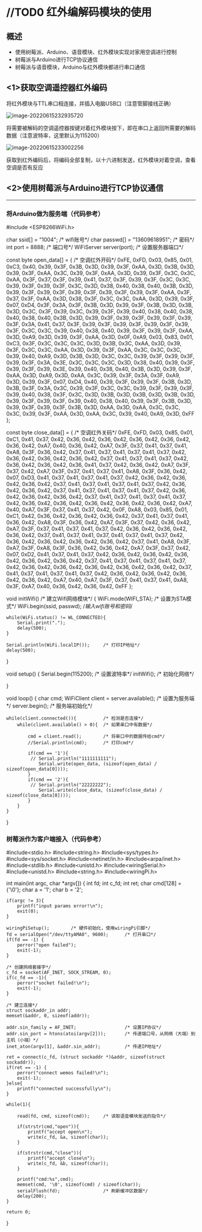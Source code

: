 # //TOD0 红外编解码模块的使用

## 概述

- 使用树莓派、Arduino、语音模块、红外模块实现对家用空调进行控制
- 树莓派与Arduino进行TCP协议通信
- 树莓派与语音模块，Arduino与红外模块都进行串口通信

## <1>获取空调遥控器红外编码

将红外模块与TTL串口相连接，并插入电脑USB口（注意管脚接线正确）

![image-20220615232935720](红外编解码.assets/image-20220615232935720.png)

将需要被解码的空调遥控器按键对着红外模块按下，即在串口上返回所需要的解码数据（注意波特率，这里默认为115200）

![image-20220615233002256](红外编解码.assets/image-20220615233002256.png)

获取到红外编码后，将编码全部复制，以十六进制发送，红外模块对着空调，查看空调是否有反应

## <2>使用树莓派与Arduino进行TCP协议通信

-----

### 将Arduino做为服务端（代码参考）

#include <ESP8266WiFi.h>

char ssid[] = "1004";               /* wifi账号*/
char passwd[] = "13609618951";      /* 密码*/
int port = 8888;                    /* 端口号*/
WiFiServer server(port);            /* 设置服务器端口*/

const byte open_data[] = {      /* 空调红外开码*/
0xFE, 0xFD, 0x03, 0x85, 0x01, 0xC3, 0x40, 0x39, 0x3F, 0x3B, 0x3D, 0x39, 0x3F, 0xAA, 0x3D, 0x3B, 0x3D, 0x39, 0x3F, 
0xAA, 0x3C, 0x39, 0x3F, 0xAA, 0x3D, 0x39, 0x3F, 0x3C, 0x3C, 0xAA, 0x3F, 0x37, 0x3F, 0x39, 0x41, 0x37, 0x3F, 0x39, 
0x3F, 0x3C, 0x3C, 0x39, 0x3F, 0x39, 0x3F, 0x3C, 0x3D, 0x38, 0x40, 0x38, 0x40, 0x3B, 0x3D, 0x39, 0x3F, 0x39, 0x3F,
0x39, 0x3F, 0x39, 0x3F, 0x39, 0x3F, 0xAA, 0x3F, 0x37, 0x3F, 0xAA, 0x3D, 0x38, 0x3F, 0x3C, 0x3C, 0xAA, 0x3D, 0x39,
0x3F, 0x07, 0xD4, 0x3F, 0x3A, 0x3F, 0x3B, 0x3D, 0x39, 0x3F, 0x3B, 0x3D, 0x3B, 0x3D, 0x3C, 0x3F, 0x39, 0x3C, 0x39, 
0x3F, 0x39, 0x40, 0x38, 0x40, 0x38, 0x40, 0x38, 0x40, 0x3B, 0x3D, 0x39, 0x3F, 0x39, 0x3F, 0x39, 0x3F, 0x39, 0x3F, 
0x3A, 0x41, 0x37, 0x3F, 0x39, 0x3F, 0x39, 0x3F, 0x39, 0x3F, 0x39, 0x3F, 0x3C, 0x3C, 0x39, 0x40, 0x38, 0x40, 0x39, 
0x3F, 0x39, 0x3F, 0xAA, 0x3D, 0xA9, 0x3D, 0x39, 0x3F, 0xAA, 0x3D, 0x0F, 0xA9, 0x03, 0x83, 0x01, 0xC3, 0x3F, 0x3C, 
0x3C, 0x3C, 0x3D, 0x3B, 0x3C, 0xAA, 0x3D, 0x39, 0x3F, 0x3C, 0x3C, 0xAA, 0x3D, 0x39, 0x3F, 0xAA, 0x3C, 0x3C, 0x3C, 
0x39, 0x40, 0xA9, 0x3D, 0x3B, 0x3D, 0x3C, 0x3C, 0x39, 0x3F, 0x39, 0x3F, 0x39, 0x3F, 0x3A, 0x3E, 0x3C, 0x3C, 0x3C, 
0x3D, 0x38, 0x40, 0x39, 0x3F, 0x39, 0x3F, 0x39, 0x3E, 0x39, 0x40, 0x38, 0x40, 0x3B, 0x3D, 0x39, 0x3F, 0xAA, 0x3D,
0xA9, 0x3D, 0xAA, 0x3C, 0x39, 0x3F, 0x3A, 0x3F, 0xA9, 0x3D, 0x39, 0x3F, 0x07, 0xD4, 0x40, 0x39, 0x3F, 0x39, 0x3F, 
0x3B, 0x3D, 0x3B, 0x3F, 0x3A, 0x3C, 0x39, 0x3F, 0x3C, 0x3C, 0x39, 0x3F, 0x39, 0x3F, 0x39, 0x40, 0x38, 0x3F, 0x3C, 
0x3D, 0x3B, 0x3D, 0x3B, 0x3D, 0x3B, 0x3D, 0x39, 0x3F, 0x39, 0x3F, 0x39, 0x40, 0x38, 0x40, 0x39, 0x3F, 0x3B, 0x3D, 
0x39, 0x3F, 0x39, 0x3F, 0x3B, 0x3D, 0xAA, 0x3D, 0xAA, 0x3C, 0x3C, 0x3C, 0x39, 0x3F, 0xAA, 0x3D, 0xAA, 0x3C, 0x39, 0x40, 0xA9, 0x3D, 0xFF 
};

const byte close_data[] = {     /* 空调红外关码*/
0xFE, 0xFD, 0x03, 0x85, 0x01, 0xC1, 0x41, 0x37, 0x42, 0x36, 0x42, 0x36, 0x42, 0x36, 0x42, 0x36, 0x42, 0x36, 0x42, 
0xA7, 0x40, 0x36, 0x42, 0xA7, 0x3F, 0x37, 0x41, 0x37, 0x41, 0xA8, 0x3F, 0x36, 0x42, 0x37, 0x41, 0x37, 0x41, 0x37, 
0x41, 0x37, 0x42, 0x36, 0x42, 0x36, 0x42, 0x36, 0x42, 0x37, 0x41, 0x37, 0x41, 0x37, 0x42, 0x36, 0x42, 0x36, 0x42, 
0x36, 0x41, 0x37, 0x42, 0x36, 0x42, 0xA7, 0x3F, 0x37, 0x42, 0xA7, 0x3F, 0x37, 0x41, 0x37, 0x41, 0xA8, 0x3F, 0x36, 
0x42, 0x07, 0xD3, 0x41, 0x37, 0x41, 0x37, 0x41, 0x37, 0x42, 0x36, 0x42, 0x36, 0x42, 0x36, 0x42, 0x37, 0x41, 0x37, 
0x41, 0x37, 0x41, 0x37, 0x42, 0x36, 0x42, 0x36, 0x42, 0x37, 0x41, 0x37, 0x41, 0x37, 0x41, 0x37, 0x42, 0x36, 0x42, 
0x36, 0x42, 0x36, 0x42, 0x37, 0x41, 0x37, 0x41, 0x37, 0x41, 0x37, 0x42, 0x36, 0x42, 0x36, 0x42, 0x36, 0x42, 0x36, 
0x42, 0x36, 0x42, 0xA7, 0x40, 0xA7, 0x3F, 0x37, 0x41, 0x37, 0x42, 0x0F, 0xA8, 0x03, 0x85, 0x01, 0xC1, 0x42, 0x36, 
0x42, 0x36, 0x42, 0x36, 0x42, 0x37, 0x41, 0x37, 0x41, 0x36, 0x42, 0xA8, 0x3F, 0x36, 0x42, 0xA7, 0x3F, 0x37, 0x42, 
0x36, 0x42, 0xA7, 0x3F, 0x37, 0x41, 0x37, 0x41, 0x37, 0x42, 0x36, 0x42, 0x36, 0x42, 0x36, 0x42, 0x37, 0x41, 0x37, 
0x41, 0x37, 0x41, 0x37, 0x41, 0x37, 0x42, 0x36, 0x42, 0x36, 0x42, 0x36, 0x42, 0x36, 0x42, 0x37, 0x41, 0xA8, 0x3F, 
0xA7, 0x3F, 0xA8, 0x3F, 0x36, 0x42, 0x36, 0x42, 0xA7, 0x3F, 0x37, 0x42, 0x07, 0xD2, 0x41, 0x37, 0x41, 0x37, 0x42, 
0x36, 0x42, 0x36, 0x42, 0x36, 0x42, 0x36, 0x42, 0x36, 0x42, 0x37, 0x41, 0x37, 0x41, 0x37, 0x41, 0x37, 0x42, 0x36, 
0x42, 0x36, 0x42, 0x36, 0x42, 0x36, 0x42, 0x36, 0x42, 0x37, 0x41, 0x37, 0x41, 0x37, 0x41, 0x37, 0x42, 0x36, 0x42, 
0x36, 0x42, 0x36, 0x42, 0x36, 0x42, 0xA7, 0x40, 0xA7, 0x3F, 0x37, 0x41, 0x37, 0x41, 0xA8, 0x3F, 0xA7, 0x40, 0x36, 0x42, 0x36, 0x42, 0xFF 
};


void initWifi()     /* 建立Wifi网络模块*/
{
    WiFi.mode(WIFI_STA);            /* 设置为STA模式*/
    WiFi.begin(ssid, passwd);       /*输入wifi账号和密码*/

    while(WiFi.status() != WL_CONNECTED){
        Serial.print(".");
        delay(500);
    }
    
    Serial.println(WiFi.localIP());		/* 打印IP地址*/
    delay(500);

}

void setup()
{
    Serial.begin(115200);       /* 设置波特率*/
    initWifi();                 /* 初始化网络*/

}

void loop()
{
    char cmd;
    WiFiClient client = server.available();     /* 设置为服务端*/
    server.begin();     /* 服务端初始化*/
    

    while(client.connected()){          /* 检测是否连接*/
        while(client.available() > 0){  /* 如果串口中有数据*/
    
            cmd = client.read();        /* 将串口中的数据传给cmd*/
            //Serial.println(cmd);      /* 打印cmd*/
    
            if(cmd == '1'){
             // Serial.println("1111111111"); 
                Serial.write(open_data, (sizeof(open_data) / sizeof(open_data[0])));
            }
            if(cmd == '2'){
             // Serial.println("22222222");
                Serial.write(close_data, (sizeof(close_data) / sizeof(close_data[0])));
            }
        }
    }

}

### 树莓派作为客户端接入（代码参考）

#include<stdio.h>
#include<string.h>
#include<sys/types.h>
#include<sys/socket.h>
#include<netinet/in.h>
#include<arpa/inet.h>
#include<stdlib.h>
#include<unistd.h>
#include<wiringSerial.h>
#include<unistd.h>
#include<string.h>
#include<wiringPi.h>

int main(int argc, char *argv[])
{
    int fd;
    int c_fd;
    int ret;
    char cmd[128] = {'\0'};
    char a = '1';
    char b = '2';

    if(argc != 3){
        printf("input params error!\n");
        exit(0);
    }
    
    wiringPiSetup();        /* 硬件初始化，使用wiringPi引脚*/
    fd = serialOpen("/dev/ttyAMA0", 9600);      /* 打开串口*/
    if(fd == -1) {
        perror("open failed");
        exit(-1);
    }
    
    /* 创建网络套接字*/
    c_fd = socket(AF_INET, SOCK_STREAM, 0);
    if(c_fd == -1){
        perror("socket failed!\n");
        exit(-1);
    }
    
    /* 建立连接*/
    struct sockaddr_in addr;
    memset(&addr, 0, sizeof(addr));
    
    addr.sin_family = AF_INET;                  /* 设置IP协议*/
    addr.sin_port = htons(atoi(argv[2]));       /* 传递端口号，从网络（大端）到主机（小端）*/
    inet_aton(argv[1], &addr.sin_addr);         /* 传递IP地址*/
    
    ret = connect(c_fd, (struct sockaddr *)&addr, sizeof(struct sockaddr));
    if(ret == -1) {
        perror("connect wemos failed!\n");
        exit(-1);
    }else{
        printf("connected successfully\n");
    }
    
    while(1){
       
        read(fd, cmd, sizeof(cmd));     /* 读取语音模块发送的指令*/
        
        if(strstr(cmd,"open")){
            printf("accept open\n");
            write(c_fd, &a, sizeof(char));
        }
    
        if(strstr(cmd,"close")){
            printf("accept close\n");
            write(c_fd, &b, sizeof(char));
        }
        
        printf("cmd:%s",cmd);
    	memset(cmd, '\0', sizeof(cmd) / sizeof(char));
        serialFlush(fd);                /* 刷新缓冲区数据*/
        delay(200);
    }
    
    return 0;
}

